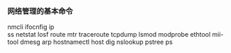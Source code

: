 ### 网络管理的基本命令
nmcli 
ifocnfig
ip  
ss
netstat
losf
route
mtr
traceroute
tcpdump
lsmod
modprobe
ethtool
mii-tool
dmesg
arp
hostnamectl
host
dig
nslookup
pstree
ps 
<!--stackedit_data:
eyJoaXN0b3J5IjpbLTE4MjcwMTEyOTksLTEwNTE5NzU1NzksLT
Y4MDAzNzc3LC0xNDM3NTEzMjgwLC0xMDExNTcwOTk1LDczMDk5
ODExNl19
-->